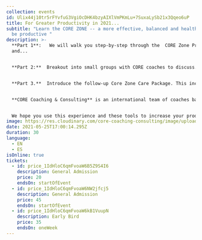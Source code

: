 ```yaml
---
collection: events
id: Ulix44j10tr5rFYvfuG3VgiOcDHK4bzyAIXlVmPKmLu+7SuxaLySb21x3Qqeo6uP
title: For Greater Productivity in 2021...
subtitle: "Learn the CORE ZONE -- a more effective, balanced and healthy way to
  be productive "
description: >-
  **Part 1**:   We will walk you step-by-step through the  CORE Zone Process
  and...


  **Part 2:**  Breakout into small groups with CORE coaches to discuss...


  **Part 3.**  Introduce the follow-up Core Zone Care Package. This includes a video/audio of this CORE Zone session (so you can return anytime). You will also receive check-in texts from your coach, plus other Core  Zone resources, including the many benefits of this process.


  **CORE Coaching & Consulting** is an international team of coaches based in the US, Europe and South America.  We use the Balancing Act principles of  CORE Coaching President  Sharon Seivert as a basis for this seminar.  


  We hope you use this experience and these tools to increase your productivity, health and well-being during these challenging times.
image: https://res.cloudinary.com/core-coaching-consulting/image/upload/v1617726389/productivity_rsmqax.jpg
date: 2021-05-25T17:00:14.295Z
duration: 30
language:
  - EN
  - ES
isOnline: true
tickets:
  - id: price_1IdHloC6qmFvoaW6B5Z9S4I6
    description: General Admission
    price: 20
    endsOn: startOfEvent
  - id: price_1IdHloC6qmFvoaW6NW2jfcj5
    description: General Admission
    price: 45
    endsOn: startOfEvent
  - id: price_1IdHloC6qmFvoaW6kB1VuupN
    description: Early Bird
    price: 35
    endsOn: oneWeek
---
```

